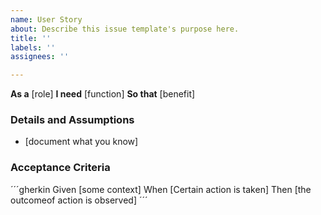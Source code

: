 ```yaml
---
name: User Story
about: Describe this issue template's purpose here.
title: ''
labels: ''
assignees: ''

---
```


**As a** [role]
**I need** [function]
**So that** [benefit]

### Details and Assumptions
* [document what you know]

### Acceptance Criteria

´´´gherkin
Given [some context]
When [Certain action is taken]
Then [the outcomeof action is observed]
´´´
